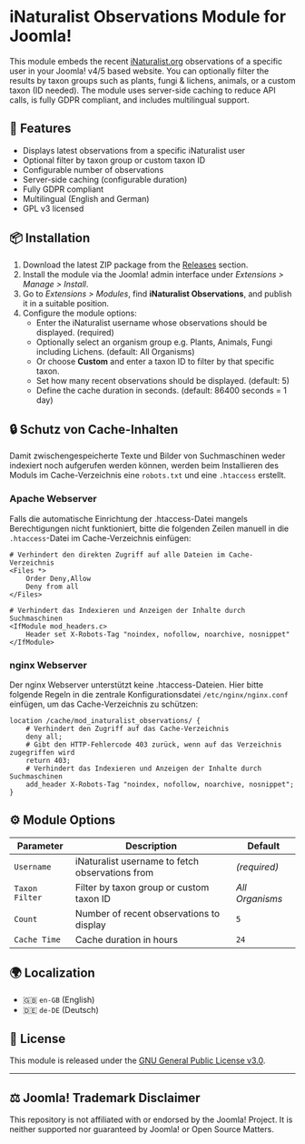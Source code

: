 # iNaturalist Observations Module for Joomla!

This module embeds the recent [iNaturalist.org](https://www.inaturalist.org) observations of a specific user in your Joomla! v4/5 based website. You can optionally filter the results by taxon groups such as plants, fungi & lichens, animals, or a custom taxon (ID needed). The module uses server-side caching to reduce API calls, is fully GDPR compliant, and includes multilingual support.

<!-- ![Example Screenshot](screenshot.png) Optional -->

## 🌿 Features

- Displays latest observations from a specific iNaturalist user
- Optional filter by taxon group or custom taxon ID
- Configurable number of observations
- Server-side caching (configurable duration)
- Fully GDPR compliant
- Multilingual (English and German)
- GPL v3 licensed

## 📦 Installation

1. Download the latest ZIP package from the [Releases](https://github.com/AK-CCM/joomla-inaturalist-observations/releases) section.
2. Install the module via the Joomla! admin interface under *Extensions > Manage > Install*.
3. Go to *Extensions > Modules*, find **iNaturalist Observations**, and publish it in a suitable position.
4. Configure the module options:
   - Enter the iNaturalist username whose observations should be displayed. (required)
   - Optionally select an organism group e.g. Plants, Animals, Fungi including Lichens. (default: All Organisms)
   - Or choose **Custom** and enter a taxon ID to filter by that specific taxon.
   - Set how many recent observations should be displayed. (default: 5)
   - Define the cache duration in seconds. (default: 86400 seconds = 1 day)

## 🔒 Schutz von Cache-Inhalten

Damit zwischengespeicherte Texte und Bilder von Suchmaschinen weder indexiert noch aufgerufen werden können, werden beim Installieren des Moduls im Cache-Verzeichnis eine `robots.txt` und eine `.htaccess` erstellt.

### Apache Webserver

Falls die automatische Einrichtung der .htaccess-Datei mangels Berechtigungen nicht funktioniert, bitte die folgenden Zeilen manuell in die `.htaccess`-Datei im Cache-Verzeichnis einfügen:

```
# Verhindert den direkten Zugriff auf alle Dateien im Cache-Verzeichnis
<Files *>
    Order Deny,Allow
    Deny from all
</Files>

# Verhindert das Indexieren und Anzeigen der Inhalte durch Suchmaschinen
<IfModule mod_headers.c>
    Header set X-Robots-Tag "noindex, nofollow, noarchive, nosnippet"
</IfModule>
```

### nginx Webserver

Der nginx Webserver unterstützt keine .htaccess-Dateien. Hier bitte folgende Regeln in die zentrale Konfigurationsdatei `/etc/nginx/nginx.conf` einfügen, um das Cache-Verzeichnis zu schützen:
```
location /cache/mod_inaturalist_observations/ {
    # Verhindert den Zugriff auf das Cache-Verzeichnis
    deny all;  
    # Gibt den HTTP-Fehlercode 403 zurück, wenn auf das Verzeichnis zugegriffen wird
    return 403;
    # Verhindert das Indexieren und Anzeigen der Inhalte durch Suchmaschinen
    add_header X-Robots-Tag "noindex, nofollow, noarchive, nosnippet";
}
```

## ⚙️ Module Options

| **Parameter**  | **Description**                                 | **Default**      |
|----------------|-------------------------------------------------|------------------|
| `Username`     | iNaturalist username to fetch observations from | *(required)*     |
| `Taxon Filter` | Filter by taxon group or custom taxon ID        | *All Organisms*  |
| `Count`        | Number of recent observations to display        | `5`              |
| `Cache Time`   | Cache duration in hours                         | `24`             |

## 🌍 Localization

- 🇬🇧 `en-GB` (English)
- 🇩🇪 `de-DE` (Deutsch)

## 📜 License

This module is released under the [GNU General Public License v3.0](https://www.gnu.org/licenses/gpl-3.0.html).

---

## ⚖️ Joomla! Trademark Disclaimer

This repository is not affiliated with or endorsed by the Joomla! Project. It is neither supported nor guaranteed by Joomla! or Open Source Matters.
